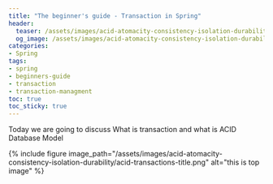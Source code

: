 ```yaml
---
title: "The beginner's guide - Transaction in Spring"
header:
  teaser: /assets/images/acid-atomacity-consistency-isolation-durability/acid-transactions-title.png
  og_image: /assets/images/acid-atomacity-consistency-isolation-durability/acid-transactions-title.png
categories:
- Spring
tags:
- spring
- beginners-guide
- transaction
- transaction-managment
toc: true
toc_sticky: true
---
```


Today we are going to discuss What is transaction and what is ACID Database Model

{% include figure image_path="/assets/images/acid-atomacity-consistency-isolation-durability/acid-transactions-title.png"
alt="this is top image" %}
